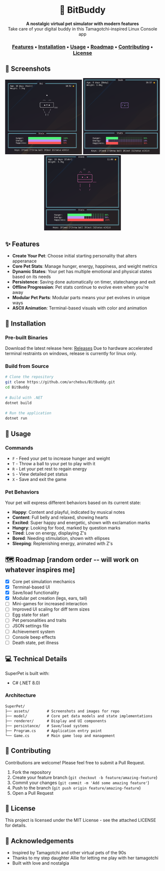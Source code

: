 <div align="center">
  <h1>🐾 BitBuddy</h1>
</div>

<div align="center">
  <strong>A nostalgic virtual pet simulator with modern features</strong><br>
  Take care of your digital buddy in this Tamagotchi-inspired Linux Console app
</div>

<div align="center">
  <h3>
    <a href="#features">Features</a> •
    <a href="#installation">Installation</a> •
    <a href="#usage">Usage</a> •
    <a href="#roadmap">Roadmap</a> •
    <a href="#contributing">Contributing</a> •
    <a href="#license">License</a>
  </h3>
</div>

## 📸 Screenshots

<div align="center">
  <img src="assets/screen_1.png" alt="Boi" width="250">
  <img src="assets/screen_2.png" alt="Dude" width="250">
  <img src="assets/screen_3.png" alt="Steve" width="250">
</div>

<a id="features"></a>
## ✨ Features

- **Create Your Pet**: Choose initial starting personality that alters apperanace
- **Core Pet Stats**: Manage hunger, energy, happiness, and weight metrics
- **Dynamic States**: Your pet has multiple emotional and physical states based on its needs
- **Persistence**: Saving done automatically on timer, statechange and exit
- **Offline Progression**: Pet stats continue to evolve even when you're away
- **Modular Pet Parts**: Modular parts means your pet evolves in unique ways
- **ASCII Animation**: Terminal-based visuals with color and animation

<a id="installation"></a>
## 🚀 Installation

### Pre-built Binaries

Download the latest release here: [Releases](https://github.com/archebus/BitBuddy/releases/latest)
Due to hardware accelerated terminal restraints on windows, release is currently for linux only.

### Build from Source

```bash
# Clone the repository
git clone https://github.com/archebus/BitBuddy.git
cd BitBuddy

# Build with .NET
dotnet build

# Run the application
dotnet run
```

<a id="usage"></a>
## 📝 Usage

### Commands

- `F` - Feed your pet to increase hunger and weight
- `T` - Throw a ball to your pet to play with it
- `R` - Let your pet rest to regain energy
- `S` - View detailed pet status
- `X` - Save and exit the game

### Pet Behaviors

Your pet will express different behaviors based on its current state:

- **Happy**: Content and playful, indicated by musical notes
- **Content**: Full belly and relaxed, showing hearts
- **Excited**: Super happy and energetic, shown with exclamation marks
- **Hungry**: Looking for food, marked by question marks
- **Tired**: Low on energy, displaying Z's
- **Bored**: Needing stimulation, shown with ellipses
- **Sleeping**: Replenishing energy, animated with Z's


<a id="roadmap"></a>
## 🗺️ Roadmap [random order -- will work on whatever inspires me]

- [x] Core pet simulation mechanics
- [x] Terminal-based UI
- [x] Save/load functionality
- [x] Modular pet creation (legs, ears, tail)
- [ ] Mini-games for increased interaction
- [ ] Improved UI scaling for diff term sizes
- [ ] Egg state for start
- [ ] Pet personalities and traits
- [ ] JSON settings file
- [ ] Achievement system
- [ ] Console beep effects
- [ ] Death state, pet illness

## 💻 Technical Details

SuperPet is built with:
- C# (.NET 8.0)

### Architecture

```
SuperPet/
├── assets/        # Screenshots and images for repo
├── model/         # Core pet data models and state implementations
├── renderer/      # Display and UI components
├── persistance/   # Save/load systems
├── Program.cs     # Application entry point
└── Game.cs        # Main game loop and management
```

<a id="contributing"></a>
## 🤝 Contributing

Contributions are welcome! Please feel free to submit a Pull Request.

1. Fork the repository
2. Create your feature branch (`git checkout -b feature/amazing-feature`)
3. Commit your changes (`git commit -m 'Add some amazing feature'`)
4. Push to the branch (`git push origin feature/amazing-feature`)
5. Open a Pull Request

<a id="license"></a>
## 📄 License

This project is licensed under the MIT License - see the attached LICENSE for details.

## 🙏 Acknowledgements

- Inspired by Tamagotchi and other virtual pets of the 90s
- Thanks to my step daughter Allie for letting me play with her tamagotchi
- Built with love and nostalgia
